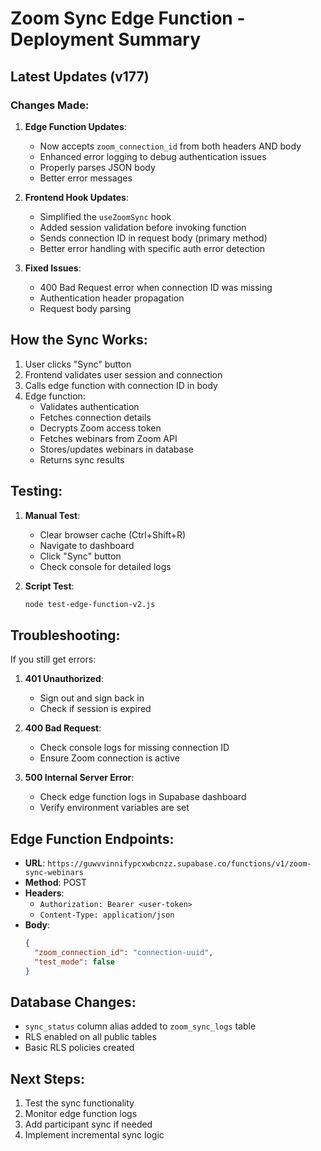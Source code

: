# Zoom Sync Edge Function - Deployment Summary

## Latest Updates (v177)

### Changes Made:

1. **Edge Function Updates**:
   - Now accepts `zoom_connection_id` from both headers AND body
   - Enhanced error logging to debug authentication issues
   - Properly parses JSON body
   - Better error messages

2. **Frontend Hook Updates**:
   - Simplified the `useZoomSync` hook
   - Added session validation before invoking function
   - Sends connection ID in request body (primary method)
   - Better error handling with specific auth error detection

3. **Fixed Issues**:
   - 400 Bad Request error when connection ID was missing
   - Authentication header propagation
   - Request body parsing

## How the Sync Works:

1. User clicks "Sync" button
2. Frontend validates user session and connection
3. Calls edge function with connection ID in body
4. Edge function:
   - Validates authentication
   - Fetches connection details
   - Decrypts Zoom access token
   - Fetches webinars from Zoom API
   - Stores/updates webinars in database
   - Returns sync results

## Testing:

1. **Manual Test**:
   - Clear browser cache (Ctrl+Shift+R)
   - Navigate to dashboard
   - Click "Sync" button
   - Check console for detailed logs

2. **Script Test**:
   ```bash
   node test-edge-function-v2.js
   ```

## Troubleshooting:

If you still get errors:

1. **401 Unauthorized**:
   - Sign out and sign back in
   - Check if session is expired

2. **400 Bad Request**:
   - Check console logs for missing connection ID
   - Ensure Zoom connection is active

3. **500 Internal Server Error**:
   - Check edge function logs in Supabase dashboard
   - Verify environment variables are set

## Edge Function Endpoints:

- **URL**: `https://guwvvinnifypcxwbcnzz.supabase.co/functions/v1/zoom-sync-webinars`
- **Method**: POST
- **Headers**: 
  - `Authorization: Bearer <user-token>`
  - `Content-Type: application/json`
- **Body**:
  ```json
  {
    "zoom_connection_id": "connection-uuid",
    "test_mode": false
  }
  ```

## Database Changes:

- `sync_status` column alias added to `zoom_sync_logs` table
- RLS enabled on all public tables
- Basic RLS policies created

## Next Steps:

1. Test the sync functionality
2. Monitor edge function logs
3. Add participant sync if needed
4. Implement incremental sync logic
